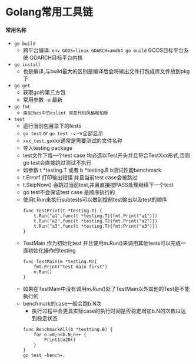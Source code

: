 Golang常用工具链
===
#### 常用名称
- `go build`
    - 跨平台编译: `env GOOS=linux GOARCH=amd64 go build` GOOS目标平台系统 GOARCH目标平台内核
- `go install`
    - 也是编译,与build最大的区别是编译后会将输出文件打包成库文件放到pkg下
- `go get`
    - 获取go的第三方包 
    - 常用参数 -u 最新
- `go fmt`
    - `类似为es中的eslint 同意代码风格和怕版`
- `test`
    - 运行当前包目录下的tests
    - `go test` or `go test -v` -v全部显示
    - `xxx_test.go`xxx通常是需要测试的文件名称 
    - 导入testing package 
    - test文件下每一个test case 均必选以Test开头并且符合TestXxx形式,否则go test会直接跳过测试不执行
    - 如参数 t *testing.T 或者 b *testing.B b测试性能benchmark
    - t.Errorf 打印输出错误 并且当前test case会被跳过
    - t.SkipNow() 会跳过当前test,并且直接按PASS处理继续下一个test
    - go test不会保证test case 是顺序执行的
    - 使用t.Run来执行subtests可以做到控制test输出以及test的顺序
        ``` 
        func TestPrint(t *testing.T) {
            t.Run("a1",func(t *testing.T){fmt.Print("a1")})
            t.Run("a2",func(t *testing.T){fmt.Print("a2")})
            t.Run("a3",func(t *testing.T){fmt.Print("a3")})
        }
        ```
    - TestMain 作为初始化test 并且使用m.Run()来调用其他tests可以完成一直初始化操作的testing
        ``` 
        func TestMain(m *testing.M){
            fmt.Print("test main first")
            m.Run()
        }
        ```
    - 如果在TestMain中没有调用m.Run()处了TestMain以外其他的Test是不能执行的
    - benchmark的case一般会跑b.N次
        - 执行过程中会更具实际case的执行时间是否稳定增加b.N的次数以达到稳定状态
        ``` 
        func BenchmarkAll(b *testting.B) {
            for n:=0;n<b.N;n++ {
                Print1to20()
            }
        }
        go test -bench=.
        ```